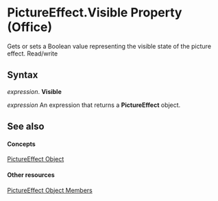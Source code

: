 
# PictureEffect.Visible Property (Office)

Gets or sets a Boolean value representing the visible state of the picture effect. Read/write


## Syntax

 _expression_. **Visible**

 _expression_ An expression that returns a **PictureEffect** object.


## See also


#### Concepts


[PictureEffect Object](af3f742a-e082-1abd-7df2-d1fb2f57c8a2.md)
#### Other resources


[PictureEffect Object Members](df7a24cd-db6f-1ab1-e0e4-3b332ba27bd5.md)
